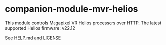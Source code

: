 # companion-module-mvr-helios

This module controls Megapixel VR Helios processors over HTTP.
The latest supported Helios firmware: v22.12

See [HELP.md](./HELP.md) and [LICENSE](./LICENSE)
